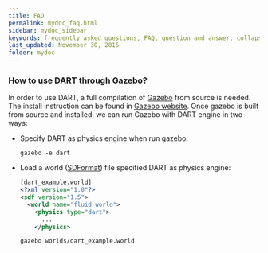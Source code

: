 ```yaml
---
title: FAQ
permalink: mydoc_faq.html
sidebar: mydoc_sidebar
keywords: frequently asked questions, FAQ, question and answer, collapsible sections, expand, collapse
last_updated: November 30, 2015
folder: mydoc
---
```


### How to use DART through Gazebo?

In order to use DART, a full compilation of [Gazebo](http://www.gazebosim.org/) from source is needed. The install instruction can be found in [Gazebo website](http://gazebosim.org/tutorials?tut=install_from_source&ver=4.0&cat=install). Once gazebo is built from source and installed, we can run Gazebo with DART engine in two ways:

* Specify DART as physics engine when run gazebo:

  ```
  gazebo -e dart
  ```

* Load a world ([SDFormat](http://sdformat.org/)) file specified DART as physics engine:

  ```xml
  [dart_example.world]
  <?xml version="1.0"?>
  <sdf version="1.5">
    <world name="fluid_world">
      <physics type="dart">
        ...
      </physics>
  ```

  ```
  gazebo worlds/dart_example.world
  ```

